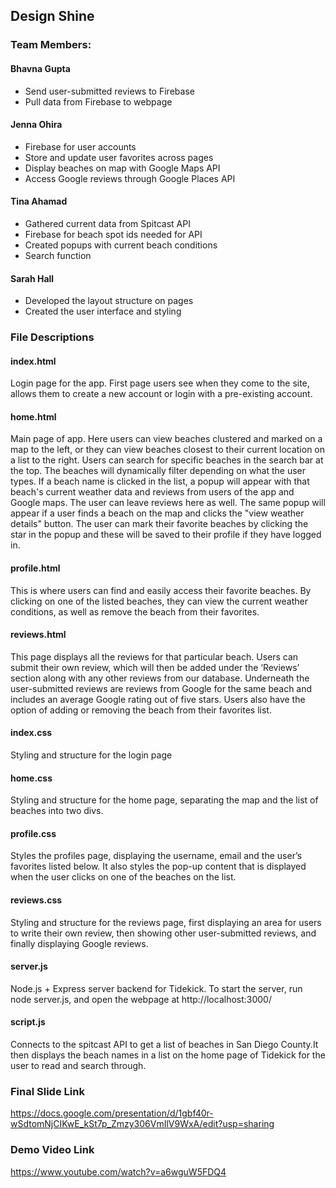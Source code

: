 ## Design Shine

### Team Members:

#### Bhavna Gupta
  * Send user-submitted reviews to Firebase
  * Pull data from Firebase to webpage

#### Jenna Ohira
  * Firebase for user accounts
  * Store and update user favorites across pages
  * Display beaches on map with Google Maps API
  * Access Google reviews through Google Places API

#### Tina Ahamad
  * Gathered current data from Spitcast API
  * Firebase for beach spot ids needed for API
  * Created popups with current beach conditions
  * Search function

#### Sarah Hall
  * Developed the layout structure on pages
  * Created the user interface and styling

### File Descriptions

#### index.html
Login page for the app. First page users see when they come to the site, allows them to create a new account or login with a pre-existing account.

#### home.html
Main page of app. Here users can view beaches clustered and marked on a map to the left, or they can view beaches closest to their current location on a list to the right. Users can search for specific beaches in the search bar at the top. The beaches will dynamically filter depending on what the user types. If a beach name is clicked in the list, a popup will appear with that beach's current weather data and reviews from users of the app and Google maps. The user can leave reviews here as well. The same popup will appear if a user finds a beach on the map and clicks the "view weather details" button. The user can mark their favorite beaches by clicking the star in the popup and these will be saved to their profile if they have logged in.

#### profile.html
This is where users can find and easily access their favorite beaches. By clicking on one of the listed beaches, they can view the current weather conditions, as well as remove the beach from their favorites.

#### reviews.html
This page displays all the reviews for that particular beach. Users can submit their own review, which will then be added under the ‘Reviews’ section along with any other reviews from our database. Underneath the user-submitted reviews are reviews from Google for the same beach and includes an average Google rating out of five stars. Users also have the option of adding or removing the beach from their favorites list.

#### index.css
Styling and structure for the login page

#### home.css
Styling and structure for the home page, separating the map and the list of beaches into two divs.

#### profile.css
Styles the profiles page, displaying the username, email and the user’s favorites listed below. It also styles the pop-up content that is displayed when the user clicks on one of the beaches on the list.

#### reviews.css
Styling and structure for the reviews page, first displaying an area for users to write their own review, then showing other user-submitted reviews, and finally displaying Google reviews.

#### server.js
Node.js + Express server backend for Tidekick. To start the server, run node server.js, and open the webpage at http://localhost:3000/

#### script.js
Connects to the spitcast API to get a list of beaches in San Diego County.It then displays the beach names in a list on the home page of Tidekick for the user to read and search through.

### Final Slide Link
https://docs.google.com/presentation/d/1gbf40r-wSdtomNjCIKwE_kSt7p_Zmzy306VmIlV9WxA/edit?usp=sharing

### Demo Video Link
https://www.youtube.com/watch?v=a6wguW5FDQ4
